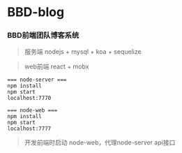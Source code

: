 # BBD-blog
### BBD前端团队博客系统 
> 服务端 nodejs + mysql + koa + sequelize 

> web前端 react + mobx

```
=== node-server ===
npm install
npm start
localhost:7770

=== node-web ===
npm install
npm start
localhost:7777
```

> 开发前端时启动 node-web，代理node-server api接口